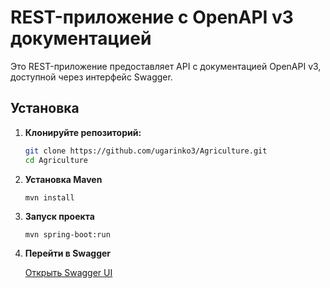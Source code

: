 # REST-приложение с OpenAPI v3 документацией

Это REST-приложение предоставляет API с документацией OpenAPI v3, доступной через интерфейс Swagger.

## Установка

1. **Клонируйте репозиторий:**

   ```bash
   git clone https://github.com/ugarinko3/Agriculture.git
   cd Agriculture
   ```
2. **Установка Maven**
   ```
   mvn install
   ```
3. **Запуск проекта**
    ```
   mvn spring-boot:run
   ```

4. **Перейти в Swagger**

   [Открыть Swagger UI](http://localhost:8080/swagger-ui/index.html?configUrl=/v3/api-docs/swagger-config)

